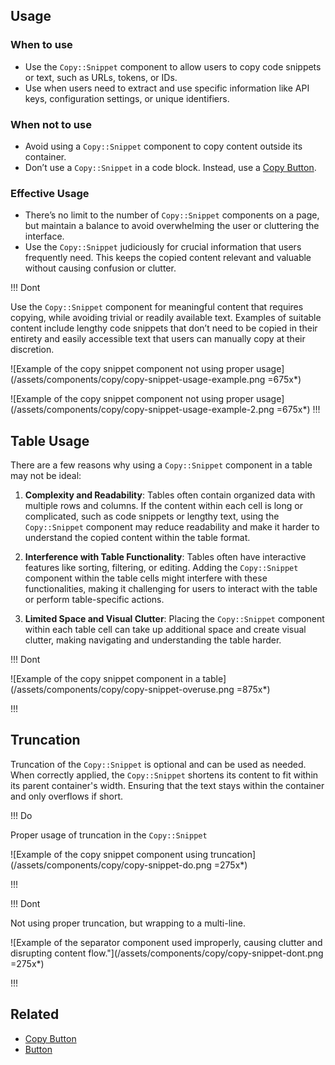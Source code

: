 ## Usage

### When to use

- Use the `Copy::Snippet` component to allow users to copy code snippets or text, such as URLs, tokens, or IDs.
- Use when users need to extract and use specific information like API keys, configuration settings, or unique identifiers.

### When not to use

- Avoid using a `Copy::Snippet` component to copy content outside its container.
- Don’t use a `Copy::Snippet` in a code block. Instead, use a [Copy Button](/components/copy/button).

### Effective Usage

- There’s no limit to the number of `Copy::Snippet` components on a page, but maintain a balance to avoid overwhelming the user or cluttering the interface.
- Use the `Copy::Snippet` judiciously for crucial information that users frequently need. This keeps the copied content relevant and valuable without causing confusion or clutter.

!!! Dont

Use the `Copy::Snippet` component for meaningful content that requires copying, while avoiding trivial or readily available text. Examples of suitable content include lengthy code snippets that don’t need to be copied in their entirety and easily accessible text that users can manually copy at their discretion.

![Example of the copy snippet component not using proper usage] (/assets/components/copy/copy-snippet-usage-example.png =675x*)

![Example of the copy snippet component not using proper usage] (/assets/components/copy/copy-snippet-usage-example-2.png =675x*)
!!!

## Table Usage
There are a few reasons why using a `Copy::Snippet` component in a table may not be ideal:

1. **Complexity and Readability**: Tables often contain organized data with multiple rows and columns. If the content within each cell is long or complicated, such as code snippets or lengthy text, using the `Copy::Snippet` component may reduce readability and make it harder to understand the copied content within the table format.

2. **Interference with Table Functionality**: Tables often have interactive features like sorting, filtering, or editing. Adding the `Copy::Snippet` component within the table cells might interfere with these functionalities, making it challenging for users to interact with the table or perform table-specific actions.

3. **Limited Space and Visual Clutter**: Placing the `Copy::Snippet` component within each table cell can take up additional space and create visual clutter, making navigating and understanding the table harder.


!!! Dont


![Example of the copy snippet component in a table] (/assets/components/copy/copy-snippet-overuse.png =875x*)

!!!

## Truncation

Truncation of the `Copy::Snippet` is optional and can be used as needed. When correctly applied, the `Copy::Snippet` shortens its content to fit within its parent container's width. Ensuring that the text stays within the container and only overflows if short.

!!! Do

Proper usage of truncation in the `Copy::Snippet`

![Example of the copy snippet component using truncation] (/assets/components/copy/copy-snippet-do.png =275x*)

!!!

!!! Dont

Not using proper truncation, but wrapping to a multi-line. 

![Example of the separator component used improperly, causing clutter and disrupting content flow."](/assets/components/copy/copy-snippet-dont.png =275x*)

!!!

## Related

- [Copy Button](/components/copy/button)
- [Button](/components/button)